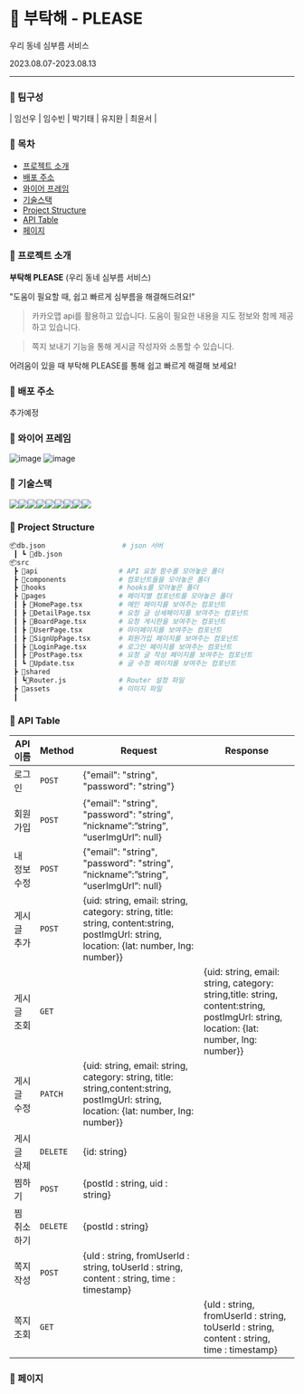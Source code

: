 # 🥺 부탁해 - PLEASE

우리 동네 심부름 서비스

2023.08.07-2023.08.13

---

### 🧷 팀구성

| 임선우 | 임수빈 | 박기태 | 유지완 | 최윤서 |

### 🧷 목차

- [프로젝트 소개](#프로젝트-소개)
- [배포 주소](#배포-주소)
- [와이어 프레임](#와이어-프레임)
- [기술스택](#기술스택)
- [Project Structure](#project-structure)
- [API Table](#api-table)
- [페이지](#페이지)

### 🧷 프로젝트 소개

**부탁해 PLEASE** (우리 동네 심부름 서비스)

"도움이 필요할 때, 쉽고 빠르게 심부름을 해결해드려요!”

> 카카오맵 api를 활용하고 있습니다. 도움이 필요한 내용을 지도 정보와 함께 제공하고 있습니다.

> 쪽지 보내기 기능을 통해 게시글 작성자와 소통할 수 있습니다.

어려움이 있을 때 부탁해 PLEASE를 통해 쉽고 빠르게 해결해 보세요!

### 🧷 배포 주소

추가예정

### 🧷 와이어 프레임

![image](https://github.com/NickYOOO/Please/assets/125546973/8aec0d44-6080-4ea9-bd5a-0ab7658773c4)
![image](https://github.com/NickYOOO/Please/assets/125546973/0874383b-8a19-44f1-973c-ac938c0bddf5)

### 🧷 기술스택

<img src="https://img.shields.io/badge/html-E34F26?style=for-the-badge&logo=html5&logoColor=white"><img src="https://img.shields.io/badge/javascript-F7DF1E?style=for-the-badge&logo=javascript&logoColor=white"><img src="https://img.shields.io/badge/react-61DAFB?style=for-the-badge&logo=react&logoColor=white"><img src="https://img.shields.io/badge/reactquery-FF4154?style=for-the-badge&logo=reactquery&logoColor=white"><img src="https://img.shields.io/badge/styledcomponents-DB7093?style=for-the-badge&logo=styledcomponents&logoColor=white"><img src="https://img.shields.io/badge/firebase-FFCA28?style=for-the-badge&logo=firebase&logoColor=white"><img src="https://img.shields.io/badge/axios-5A29E4?style=for-the-badge&logo=axios&logoColor=white"><img src="https://img.shields.io/badge/kakaomap-FFCD00?style=for-the-badge&logo=kakao&logoColor=white"><img src="https://img.shields.io/badge/typescript-ffffff?style=for-the-badge&logo=typescript">

### 🧷 Project Structure

```sh
📦db.json                   # json 서버
 ┃ ┗ 📂db.json
📦src
 ┣ 📂api                    # API 요청 함수를 모아놓은 폴더
 ┣ 📂components             # 컴포넌트들을 모아놓은 폴더
 ┣ 📂hooks                  # hooks를 모아놓은 폴더
 ┣ 📂pages                  # 페이지별 컴포넌트를 모아놓은 폴더
 ┃ ┣ 📂HomePage.tsx         # 메인 페이지를 보여주는 컴포넌트
 ┃ ┣ 📂DetailPage.tsx       # 요청 글 상세페이지를 보여주는 컴포넌트
 ┃ ┣ 📂BoardPage.tsx        # 요청 게시판을 보여주는 컴포넌트
 ┃ ┣ 📂UserPage.tsx         # 마이페이지를 보여주는 컴포넌트
 ┃ ┣ 📂SignUpPage.tsx       # 회원가입 페이지를 보여주는 컴포넌트
 ┃ ┣ 📂LoginPage.tsx        # 로그인 페이지를 보여주는 컴포넌트
 ┃ ┣ 📂PostPage.tsx         # 요청 글 작성 페이지를 보여주는 컴포넌트
 ┃ ┗ 📂Update.tsx           # 글 수정 페이지를 보여주는 컴포넌트
 ┣ 📂shared
 ┃ ┗📂Router.js             # Router 설정 파일
 ┣ 📂assets                 # 이미지 파일
 ┃

```

### 🧷 API Table

| API 이름     | Method   | Request                                                                                                                                 | Response                                                                                                                               |
| ------------ | -------- | --------------------------------------------------------------------------------------------------------------------------------------- | -------------------------------------------------------------------------------------------------------------------------------------- |
| 로그인       | `POST`   | {"email": "string", "password": "string"}                                                                                               |                                                                                                                                        |
| 회원가입     | `POST`   | {"email": "string", "password": "string", ”nickname”:”string”, “userImgUrl”: null}                                                      |                                                                                                                                        |
| 내 정보 수정 | `POST`   | {"email": "string", "password": "string", ”nickname”:”string”, “userImgUrl”: null}                                                      |                                                                                                                                        |
| 게시글 추가  | `POST`   | {uid: string, email: string, category: string, title: string, content:string, postImgUrl: string, location: {lat: number, lng: number}} |                                                                                                                                        |
| 게시글 조회  | `GET`    |                                                                                                                                         | {uid: string, email: string, category: string,title: string, content:string, postImgUrl: string, location: {lat: number, lng: number}} |
| 게시글 수정  | `PATCH`  | {uid: string, email: string, category: string, title: string,content:string, postImgUrl: string, location: {lat: number, lng: number}}  |
| 게시글 삭제  | `DELETE` | {id: string}                                                                                                                            |
| 찜하기       | `POST`   | {postId : string, uid : string}                                                                                                         |
| 찜 취소하기  | `DELETE` | {postId : string}                                                                                                                       |
| 쪽지 작성    | `POST`   | {uId : string, fromUserId : string, toUserId : string, content : string, time : timestamp}                                              |
| 쪽지 조회    | `GET`    |                                                                                                                                         | {uId : string, fromUserId : string, toUserId : string, content : string, time : timestamp}                                             |

### 🧷 페이지
